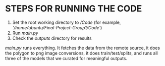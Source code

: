# STEPS FOR RUNNING THE CODE

1. Set the root working directory to */Code* (for example, *'/home/ubuntu/Final-Project-Group1/Code'*)
2. Run *main.py*
3. Check the *outputs* directory for results

*main.py* runs everything. It fetches the data from the remote source, it does the polygon to png image conversions, it does train/test/splits, and runs all three of the models that we curated for meaningful outputs.
